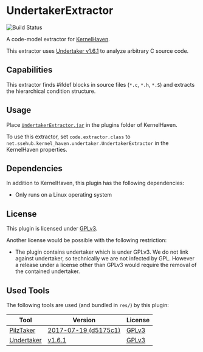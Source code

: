 # UndertakerExtractor


![Build Status](https://jenkins-2.sse.uni-hildesheim.de/buildStatus/icon?job=KH_UndertakerExtractor)

A code-model extractor for [KernelHaven](https://github.com/KernelHaven/KernelHaven).

This extractor uses [Undertaker v1.6.1](https://vamos.informatik.uni-erlangen.de/trac/undertaker/) to analyze arbitrary C source code.

## Capabilities

This extractor finds #ifdef blocks in source files (`*.c`, `*.h`, `*.S`) and extracts the hierarchical condition structure.

## Usage

Place [`UndertakerExtractor.jar`](https://jenkins-2.sse.uni-hildesheim.de/job/KH_UndertakerExtractor/lastSuccessfulBuild/artifact/build/jar/UndertakerExtractor.jar) in the plugins folder of KernelHaven.

To use this extractor, set `code.extractor.class` to `net.ssehub.kernel_haven.undertaker.UndertakerExtractor` in the KernelHaven properties.

## Dependencies

In addition to KernelHaven, this plugin has the following dependencies:
* Only runs on a Linux operating system

## License

This plugin is licensed under [GPLv3](https://www.gnu.org/licenses/gpl-3.0.html).

Another license would be possible with the following restriction:
* The plugin contains undertaker which is under GPLv3. We do not link against undertaker, so technically we are not infected by GPL. However a release under a license other than GPLv3 would require the removal of the contained undertaker.

## Used Tools

The following tools are used (and bundled in `res/`) by this plugin:

| Tool | Version | License |
|------|---------|---------|
| [PilzTaker](https://github.com/SSE-LinuxAnalysis/pilztaker) | [2017-07-19 (d5175c1)](https://github.com/SSE-LinuxAnalysis/pilztaker/commit/d5175c1cb80f9b6d67815836fbeeab1b8cc20d7c) | [GPLv3](https://www.gnu.org/licenses/gpl.html) |
| [Undertaker](https://vamos.informatik.uni-erlangen.de/trac/undertaker) | [v1.6.1](https://vamos.informatik.uni-erlangen.de/files/undertaker-1.6.1.tar.xz) | [GPLv3](https://www.gnu.org/licenses/gpl.html) |
